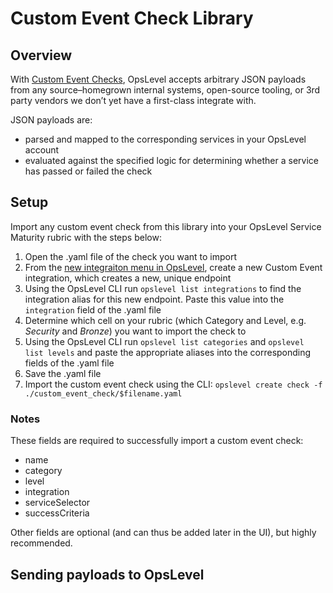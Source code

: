 # Custom Event Check Library

## Overview
With [Custom Event Checks](https://www.opslevel.com/docs/checks/custom-event/), OpsLevel accepts arbitrary JSON payloads from any source–homegrown internal systems, open-source tooling, or 3rd party vendors we don’t yet have a first-class integrate with. 

JSON payloads are:
* parsed and mapped to the corresponding services in your OpsLevel account
* evaluated against the specified logic for determining whether a service has passed or failed the check

## Setup
Import any custom event check from this library into your OpsLevel Service Maturity rubric with the steps below:

1. Open the .yaml file of the check you want to import
2. From the [new integraiton menu in OpsLevel](https://app.opslevel.com/integrations/new), create a new Custom Event integration, which creates a new, unique endpoint
3. Using the OpsLevel CLI run `opslevel list integrations` to find the integration alias for this new endpoint. Paste this value into the `integration` field of the .yaml file
4. Determine which cell on your rubric (which Category and Level, e.g. _Security_ and _Bronze_) you want to import the check to
5. Using the OpsLevel CLI run  `opslevel list categories` and `opslevel list levels` and paste the appropriate aliases into the corresponding fields of the .yaml file
6. Save the .yaml file
7. Import the custom event check using the CLI: `opslevel create check -f ./custom_event_check/$filename.yaml`

### Notes
These fields are required to successfully import a custom event check: 

* name
* category
* level
* integration
* serviceSelector
* successCriteria

Other fields are optional (and can thus be added later in the UI), but highly recommended.


## Sending payloads to OpsLevel
